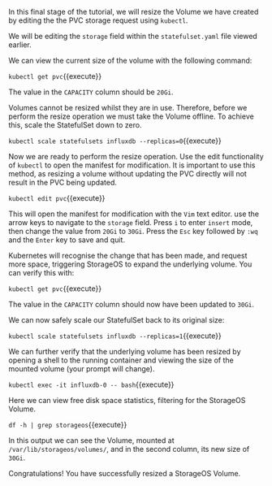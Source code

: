 In this final stage of the tutorial, we will resize the Volume we have created
by editing the the PVC storage request using `kubectl`.

We will be editing the `storage` field within the `statefulset.yaml` file
viewed earlier.

We can view the current size of the volume with the following command:

`kubectl get pvc`{{execute}}

The value in the `CAPACITY` column should be `20Gi`.

Volumes cannot be resized whilst they are in use. Therefore, before we perform
the resize operation we must take the Volume offline. To achieve this, scale
the StatefulSet down to zero.

`kubectl scale statefulsets influxdb --replicas=0`{{execute}}

Now we are ready to perform the resize operation. Use the edit functionality
of `kubectl` to open the manifest for modification. It is important to use
this method, as resizing a volume without updating the PVC directly will not
result in the PVC being updated.

`kubectl edit pvc`{{execute}}

This will open the manifest for modification with the `Vim` text editor.  use
the arrow keys to navigate to the `storage` field. Press `i` to enter `insert`
mode, then change the value from `20Gi` to `30Gi`. Press the `Esc` key
followed by `:wq` and the `Enter` key to save and quit.

Kubernetes will recognise the change that has been made, and request more
space, triggering StorageOS to expand the underlying volume. You can verify
this with:

`kubectl get pvc`{{execute}}

The value in the `CAPACITY` column should now have been updated to `30Gi`.

We can now safely scale our StatefulSet back to its original size:

`kubectl scale statefulsets influxdb --replicas=1`{{execute}}

We can further verify that the underlying volume has been resized by opening a
shell to the running container and viewing the size of the mounted volume
(your prompt will change).

`kubectl exec -it influxdb-0 -- bash`{{execute}}

Here we can view free disk space statistics, filtering for the StorageOS
Volume.

`df -h | grep storageos`{{execute}}

In this output we can see the Volume, mounted at
`/var/lib/storageos/volumes/`, and in the second column, its new size of
`30Gi`.

Congratulations! You have successfully resized a StorageOS Volume.